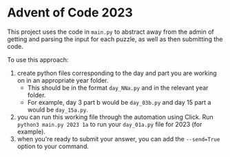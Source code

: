 # Advent of Code 2023

This project uses the code in `main.py` to abstract away from the admin of getting and parsing the input for each puzzle, as well as then submitting the code.

To use this approach:

1. create python files corresponding to the day and part you are working on in an appropriate year folder.
   - This should be in the format `day_NNa.py` and in the relevant year folder.
   - For example, day 3 part b would be `day_03b.py` and day 15 part a would be `day_15a.py`.
2. you can run this working file through the automation using Click. Run `python3 main.py 2023 1a` to run your `day_01a.py` file for 2023 (for example).
3. when you're ready to submit your answer, you can add the `--send=True` option to your command.
